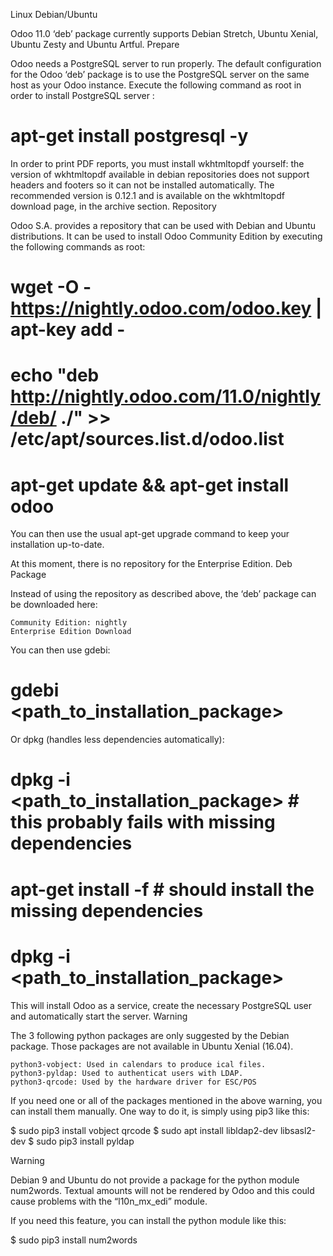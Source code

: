 Linux
Debian/Ubuntu

Odoo 11.0 ‘deb’ package currently supports Debian Stretch, Ubuntu Xenial, Ubuntu Zesty and Ubuntu Artful.
Prepare

Odoo needs a PostgreSQL server to run properly. The default configuration for the Odoo ‘deb’ package is to use the PostgreSQL server on the same host as your Odoo instance. Execute the following command as root in order to install PostgreSQL server :

# apt-get install postgresql -y

In order to print PDF reports, you must install wkhtmltopdf yourself: the version of wkhtmltopdf available in debian repositories does not support headers and footers so it can not be installed automatically. The recommended version is 0.12.1 and is available on the wkhtmltopdf download page, in the archive section.
Repository

Odoo S.A. provides a repository that can be used with Debian and Ubuntu distributions. It can be used to install Odoo Community Edition by executing the following commands as root:

# wget -O - https://nightly.odoo.com/odoo.key | apt-key add -
# echo "deb http://nightly.odoo.com/11.0/nightly/deb/ ./" >> /etc/apt/sources.list.d/odoo.list
# apt-get update && apt-get install odoo

You can then use the usual apt-get upgrade command to keep your installation up-to-date.

At this moment, there is no repository for the Enterprise Edition.
Deb Package

Instead of using the repository as described above, the ‘deb’ package can be downloaded here:

    Community Edition: nightly
    Enterprise Edition Download

You can then use gdebi:

# gdebi <path_to_installation_package>

Or dpkg (handles less dependencies automatically):

# dpkg -i <path_to_installation_package> # this probably fails with missing dependencies
# apt-get install -f # should install the missing dependencies
# dpkg -i <path_to_installation_package>

This will install Odoo as a service, create the necessary PostgreSQL user and automatically start the server.
Warning

The 3 following python packages are only suggested by the Debian package. Those packages are not available in Ubuntu Xenial (16.04).

    python3-vobject: Used in calendars to produce ical files.
    python3-pyldap: Used to authenticat users with LDAP.
    python3-qrcode: Used by the hardware driver for ESC/POS

If you need one or all of the packages mentioned in the above warning, you can install them manually. One way to do it, is simply using pip3 like this:

$ sudo pip3 install vobject qrcode
$ sudo apt install libldap2-dev libsasl2-dev
$ sudo pip3 install pyldap

Warning

Debian 9 and Ubuntu do not provide a package for the python module num2words. Textual amounts will not be rendered by Odoo and this could cause problems with the “l10n_mx_edi” module.

If you need this feature, you can install the python module like this:

$ sudo pip3 install num2words


